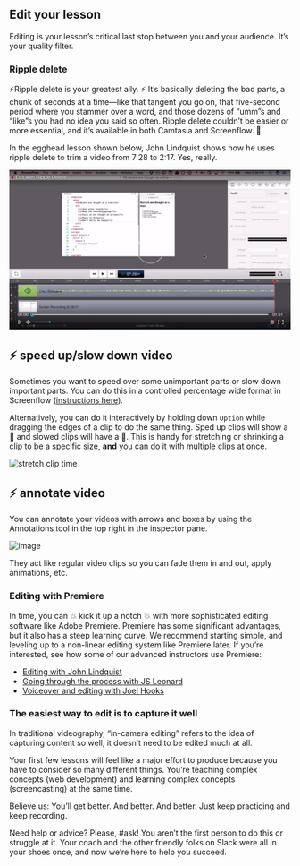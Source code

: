 ## Edit your lesson
Editing is your lesson’s critical last stop between you and your audience. It’s your quality filter.

### Ripple delete

⚡️Ripple delete is your greatest ally. ⚡️ It’s basically deleting the bad parts, a chunk of seconds at a time—like that tangent you go on, that five-second period where you stammer over a word, and those dozens of “umm”s and “like”s you had no idea you said so often. Ripple delete couldn’t be easier or more essential, and it’s available in both Camtasia and Screenflow. 🙌

In the egghead lesson shown below, John Lindquist shows how he uses ripple delete to trim a video from 7:28 to 2:17. Yes, really.

[![John Lindquist - Edit with Ripple Delete](/static/instructor/screenshots/04-screencasting-tips-edit-with-ripple-delete.png)](https://egghead.io/lessons/tools-edit-with-ripple-delete)


## ⚡️ speed up/slow down video

Sometimes you want to speed over some unimportant parts or slow down important parts. You can do this in a controlled percentage wide format in Screenflow ([instructions here](https://www.youtube.com/watch?v=Pu4b-ECFAYk)).

Alternatively, you can do it interactively by holding down `Option` while dragging the edges of a clip to do the same thing. Sped up clips will show a :rabbit2: and slowed clips will have a :turtle:. This is handy for stretching or shrinking a clip to be a specific size, **and** you can do it with multiple clips at once.

![stretch clip time](https://user-images.githubusercontent.com/6764957/52251445-fb72e480-28a0-11e9-8b32-304670ce2e0e.gif)

## ⚡️ annotate video

You can annotate your videos with arrows and boxes by using the Annotations tool in the top right in the inspector pane.

![image](https://user-images.githubusercontent.com/6764957/52251395-ad5de100-28a0-11e9-9b18-e80056582711.png)

They act like regular video clips so you can fade them in and out, apply animations, etc.

### Editing with Premiere

In time, you can 💥 kick it up a notch 💥 with more sophisticated editing software like Adobe Premiere. Premiere has some significant advantages, but it also has a steep learning curve. We recommend starting simple, and leveling up to a non-linear editing system like Premiere later. If you’re interested, see how some of our advanced instructors use Premiere:

- [Editing with John Lindquist](https://www.youtube.com/watch?v=_YqhKP-yZzo&index=1&list=PL219naRJXQKbQJ60WxsuGfTFv7_fvna51)
- [Going through the process with JS Leonard](https://www.youtube.com/watch?v=faINApx4-4g&list=PL219naRJXQKbQJ60WxsuGfTFv7_fvna51&index=2)
- [Voiceover and editing with Joel Hooks](https://www.youtube.com/watch?v=faINApx4-4g&list=PL219naRJXQKbQJ60WxsuGfTFv7_fvna51&index=2)

### The easiest way to edit is to capture it well

In traditional videography, “in-camera editing” refers to the idea of capturing content so well, it doesn’t need to be edited much at all.

Your first few lessons will feel like a major effort to produce because you have to consider so many different things. You’re teaching complex concepts (web development) and learning complex concepts (screencasting) at the same time.

Believe us: You’ll get better. And better. And better. Just keep practicing and keep recording.

Need help or advice? Please, #ask! You aren’t the first person to do this or struggle at it. Your coach and the other friendly folks on Slack were all in your shoes once, and now we’re here to help you succeed.
